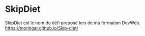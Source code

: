 # SkipDiet
SkipDiet est le nom du défi proposé lors de ma formation DevWeb.<br>
https://moringar.github.io/Skip-diet/
